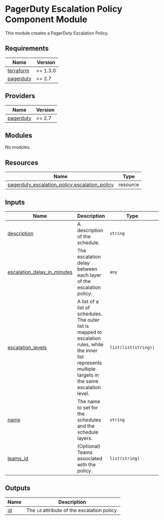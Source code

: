 # PagerDuty Escalation Policy Component Module

This module creates a PagerDuty Escalation Policy.

<!-- BEGIN_TF_DOCS -->
## Requirements

| Name | Version |
|------|---------|
| <a name="requirement_terraform"></a> [terraform](#requirement\_terraform) | >= 1.3.0 |
| <a name="requirement_pagerduty"></a> [pagerduty](#requirement\_pagerduty) | >= 2.7 |

## Providers

| Name | Version |
|------|---------|
| <a name="provider_pagerduty"></a> [pagerduty](#provider\_pagerduty) | >= 2.7 |

## Modules

No modules.

## Resources

| Name | Type |
|------|------|
| [pagerduty_escalation_policy.escalation_policy](https://registry.terraform.io/providers/pagerduty/pagerduty/latest/docs/resources/escalation_policy) | resource |

## Inputs

| Name | Description | Type | Default | Required |
|------|-------------|------|---------|:--------:|
| <a name="input_description"></a> [description](#input\_description) | A description of the schedule. | `string` | n/a | yes |
| <a name="input_escalation_delay_in_minutes"></a> [escalation\_delay\_in\_minutes](#input\_escalation\_delay\_in\_minutes) | The escalation delay between each layer of the escalation policy. | `any` | n/a | yes |
| <a name="input_escalation_levels"></a> [escalation\_levels](#input\_escalation\_levels) | A list of a list of schedules. The outer list is mapped to escalation rules, while the inner list represents multiple targets in the same escalation level. | `list(list(string))` | n/a | yes |
| <a name="input_name"></a> [name](#input\_name) | The name to set for the schedules and the schedule layers. | `string` | n/a | yes |
| <a name="input_teams_id"></a> [teams\_id](#input\_teams\_id) | (Optional) Teams associated with the policy. | `list(string)` | `[]` | no |

## Outputs

| Name | Description |
|------|-------------|
| <a name="output_id"></a> [id](#output\_id) | The `id` attribute of the escalation policy. |
<!-- END_TF_DOCS -->
